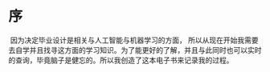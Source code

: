 # 序

​	因为决定毕业设计是相关与人工智能与机器学习的方面， 所以从现在开始我需要去自学并且找寻这方面的学习知识。为了能更好的了解，并且与此同时也可以实时的查询，毕竟脑子是健忘的。所以我创造了这本电子书来记录我的过程。


